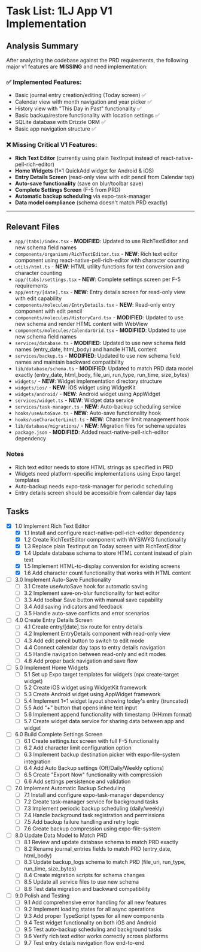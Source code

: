 # Task List: 1LJ App V1 Implementation

## Analysis Summary

After analyzing the codebase against the PRD requirements, the following major v1 features are **MISSING** and need implementation:

### ✅ **Implemented Features:**
- Basic journal entry creation/editing (Today screen) ✅
- Calendar view with month navigation and year picker ✅  
- History view with "This Day in Past" functionality ✅
- Basic backup/restore functionality with location settings ✅
- SQLite database with Drizzle ORM ✅
- Basic app navigation structure ✅

### ❌ **Missing Critical V1 Features:**
- **Rich Text Editor** (currently using plain TextInput instead of react-native-pell-rich-editor)
- **Home Widgets** (1×1 QuickAdd widget for Android & iOS)
- **Entry Details Screen** (read-only view with edit pencil from Calendar tap)
- **Auto-save functionality** (save on blur/toolbar save)
- **Complete Settings Screen** (F-5 from PRD)
- **Automatic backup scheduling** via expo-task-manager
- **Data model compliance** (schema doesn't match PRD exactly)

---

## Relevant Files

- `app/(tabs)/index.tsx` - **MODIFIED**: Updated to use RichTextEditor and new schema field names
- `components/organisms/RichTextEditor.tsx` - **NEW**: Rich text editor component using react-native-pell-rich-editor with character counting
- `utils/html.ts` - **NEW**: HTML utility functions for text conversion and character counting
- `app/(tabs)/settings.tsx` - **NEW**: Complete settings screen per F-5 requirements
- `app/entry/[date].tsx` - **NEW**: Entry details screen for read-only view with edit capability
- `components/molecules/EntryDetails.tsx` - **NEW**: Read-only entry component with edit pencil
- `components/molecules/HistoryCard.tsx` - **MODIFIED**: Updated to use new schema and render HTML content with WebView
- `components/molecules/CalendarGrid.tsx` - **MODIFIED**: Updated to use new schema field names
- `services/database.ts` - **MODIFIED**: Updated to use new schema field names (entry_date, html_body) and handle HTML content
- `services/backup.ts` - **MODIFIED**: Updated to use new schema field names and maintain backward compatibility
- `lib/database/schema.ts` - **MODIFIED**: Updated to match PRD data model exactly (entry_date, html_body, file_uri, run_type, run_time, size_bytes)
- `widgets/` - **NEW**: Widget implementation directory structure
- `widgets/ios/` - **NEW**: iOS widget using WidgetKit
- `widgets/android/` - **NEW**: Android widget using AppWidget
- `services/widget.ts` - **NEW**: Widget data service
- `services/task-manager.ts` - **NEW**: Auto-backup scheduling service
- `hooks/useAutoSave.ts` - **NEW**: Auto-save functionality hook
- `hooks/useCharacterLimit.ts` - **NEW**: Character limit management hook
- `lib/database/migrations/` - **NEW**: Migration files for schema updates
- `package.json` - **MODIFIED**: Added react-native-pell-rich-editor dependency

### Notes

- Rich text editor needs to store HTML strings as specified in PRD
- Widgets need platform-specific implementations using Expo target templates
- Auto-backup needs expo-task-manager for periodic scheduling
- Entry details screen should be accessible from calendar day taps

## Tasks

- [x] 1.0 Implement Rich Text Editor
  - [x] 1.1 Install and configure react-native-pell-rich-editor dependency
  - [x] 1.2 Create RichTextEditor component with WYSIWYG functionality
  - [x] 1.3 Replace plain TextInput on Today screen with RichTextEditor
  - [x] 1.4 Update database schema to store HTML content instead of plain text
  - [x] 1.5 Implement HTML-to-display conversion for existing screens
  - [x] 1.6 Add character count functionality that works with HTML content

- [ ] 3.0 Implement Auto-Save Functionality
  - [ ] 3.1 Create useAutoSave hook for automatic saving
  - [ ] 3.2 Implement save-on-blur functionality for text editor
  - [ ] 3.3 Add toolbar Save button with manual save capability
  - [ ] 3.4 Add saving indicators and feedback
  - [ ] 3.5 Handle auto-save conflicts and error scenarios

- [ ] 4.0 Create Entry Details Screen
  - [ ] 4.1 Create entry/[date].tsx route for entry details
  - [ ] 4.2 Implement EntryDetails component with read-only view
  - [ ] 4.3 Add edit pencil button to switch to edit mode
  - [ ] 4.4 Connect calendar day taps to entry details navigation
  - [ ] 4.5 Handle navigation between read-only and edit modes
  - [ ] 4.6 Add proper back navigation and save flow

- [ ] 5.0 Implement Home Widgets
  - [ ] 5.1 Set up Expo target templates for widgets (npx create-target widget)
  - [ ] 5.2 Create iOS widget using WidgetKit framework
  - [ ] 5.3 Create Android widget using AppWidget framework
  - [ ] 5.4 Implement 1×1 widget layout showing today's entry (truncated)
  - [ ] 5.5 Add "+" button that opens inline text input
  - [ ] 5.6 Implement append functionality with timestamp (HH:mm format)
  - [ ] 5.7 Create widget data service for sharing data between app and widget

- [ ] 6.0 Build Complete Settings Screen
  - [ ] 6.1 Create settings.tsx screen with full F-5 functionality
  - [ ] 6.2 Add character limit configuration option
  - [ ] 6.3 Implement backup destination picker with expo-file-system integration
  - [ ] 6.4 Add Auto Backup settings (Off/Daily/Weekly options)
  - [ ] 6.5 Create "Export Now" functionality with compression
  - [ ] 6.6 Add settings persistence and validation

- [ ] 7.0 Implement Automatic Backup Scheduling
  - [ ] 7.1 Install and configure expo-task-manager dependency
  - [ ] 7.2 Create task-manager service for background tasks
  - [ ] 7.3 Implement periodic backup scheduling (daily/weekly)
  - [ ] 7.4 Handle background task registration and permissions
  - [ ] 7.5 Add backup failure handling and retry logic
  - [ ] 7.6 Create backup compression using expo-file-system

- [ ] 8.0 Update Data Model to Match PRD
  - [ ] 8.1 Review and update database schema to match PRD exactly
  - [ ] 8.2 Rename journal_entries fields to match PRD (entry_date, html_body)
  - [ ] 8.3 Update backup_logs schema to match PRD (file_uri, run_type, run_time, size_bytes)
  - [ ] 8.4 Create migration scripts for schema changes
  - [ ] 8.5 Update all service files to use new schema
  - [ ] 8.6 Test data migration and backward compatibility

- [ ] 9.0 Polish and Testing
  - [ ] 9.1 Add comprehensive error handling for all new features
  - [ ] 9.2 Implement loading states for all async operations
  - [ ] 9.3 Add proper TypeScript types for all new components
  - [ ] 9.4 Test widget functionality on both iOS and Android
  - [ ] 9.5 Test auto-backup scheduling and background tasks
  - [ ] 9.6 Verify rich text editor works correctly across platforms
  - [ ] 9.7 Test entry details navigation flow end-to-end 